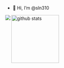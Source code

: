 - 👋 Hi, I’m @sln310

<!---
sln310/sln310 is a ✨ special ✨ repository because its `README.md` (this file) appears on your GitHub profile.
You can click the Preview link to take a look at your changes.
--->


<!--- Status & lamguage --->
<!-- <p align="left"> 
  <img alt="Top Langs" height="150px" src="https://github-readme-stats.vercel.app/api?/top-langs/username=sln310&layout=compact&count_private=true&show_icons=true&theme=onedark" />
  <img alt="github stats" height="150px" src="https://github-readme-stats.vercel.app/api/username=sln310&count_private=true&show_icons=true&show_icons=true&theme=onedark" />
</p> -->
 


<!--- Status & lamguage --->
<p align="left"> 
<a href="https://github.com/anuraghazra/github-readme-stats">
  <img align="left" src="https://github-readme-stats.vercel.app/api/top-langs/?username=sln310&layout=compact&theme=onedark" />
</a>
  <!---<img alt="Top Langs" height="150px" src="https://github-readme-stats.vercel.app/api/top-langs/?username=sln310&layout=compact&theme=onedark" />--->
  <img alt="github stats" height="150px" src="https://github-readme-stats.vercel.app/api?username=sln310&show_icons=true&theme=onedark" />
</p>
  

<!-- [![trophy](https://github-profile-trophy.vercel.app/?username=sln310&theme=onedark&column=7
)](https://github.com/ryo-ma/github-profile-trophy) -->



